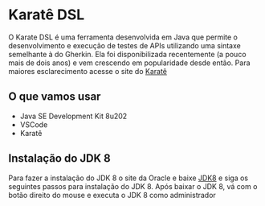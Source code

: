# Karatê DSL
O Karate DSL é uma ferramenta desenvolvida em Java que permite o desenvolvimento e execução de testes de APIs utilizando uma sintaxe semelhante à do Gherkin. Ela foi disponibilizada recentemente (a pouco mais de dois anos) e vem crescendo em popularidade desde então. Para maiores esclarecimento acesse o site do [Karatê](https://github.com/karatelabs/karate)

## O que vamos usar

* Java SE Development Kit 8u202
* VSCode
* Karatê

## Instalação do JDK 8

Para fazer a instalação do JDK 8 o site da Oracle e baixe [JDK8](https://www.oracle.com/java/technologies/downloads/) e siga os seguintes passos para instalação do JDK 8.
Após baixar o JDK 8, vá com o botão direito do mouse e executa o JDK 8 como administrador


